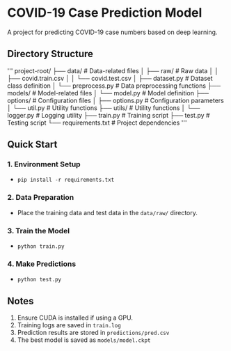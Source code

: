 # COVID-19 Case Prediction Model

A project for predicting COVID-19 case numbers based on deep learning.

## Directory Structure

'''
project-root/
├── data/                   # Data-related files
│   ├── raw/               # Raw data
│   │   ├── covid.train.csv
│   │   └── covid.test.csv
│   ├── dataset.py         # Dataset class definition
│   └── preprocess.py      # Data preprocessing functions
├── models/                # Model-related files
│   └── model.py           # Model definition
├── options/               # Configuration files
│   ├── options.py         # Configuration parameters
│   └── util.py            # Utility functions
├── utils/                 # Utility functions
│   └── logger.py          # Logging utility
├── train.py               # Training script
├── test.py                # Testing script
└── requirements.txt       # Project dependencies
'''

## Quick Start

### 1. Environment Setup
- `pip install -r requirements.txt`

### 2. Data Preparation

- Place the training data and test data in the `data/raw/` directory.

### 3. Train the Model

- `python train.py`  

### 4. Make Predictions 

- `python test.py` 

## Notes

1. Ensure CUDA is installed if using a GPU.
2. Training logs are saved in `train.log`
3. Prediction results are stored in `predictions/pred.csv`
4. The best model is saved as `models/model.ckpt`

